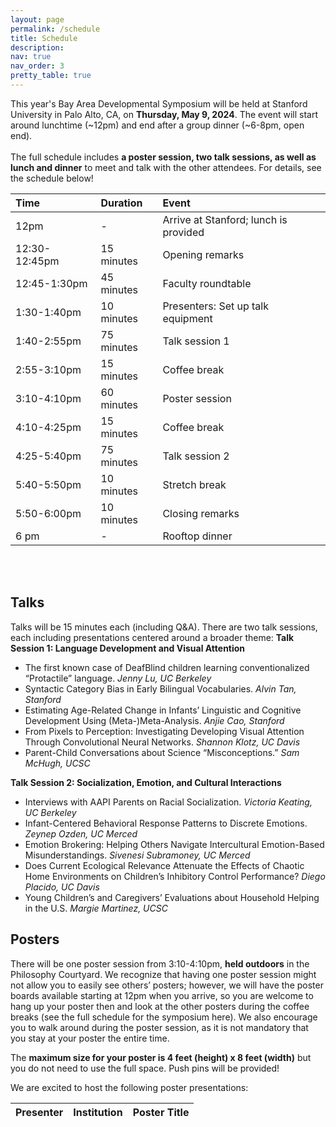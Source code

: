 ```yaml
---
layout: page
permalink: /schedule
title: Schedule
description: 
nav: true
nav_order: 3
pretty_table: true
---
```


This year's Bay Area Developmental Symposium will be held at Stanford University in Palo Alto, CA, on <b>Thursday, May 9, 2024</b>. The event will start around lunchtime (~12pm) and end after a group dinner (~6-8pm, open end).
<br><br>
The full schedule includes <b>a poster session, two talk sessions, as well as lunch and dinner</b> to meet and talk with the other attendees. For details, see the schedule below!

| Time | Duration | Event |
| :----------- | :----------- | :----------- |
| 12pm             |   -              |Arrive at Stanford; lunch is provided |
| 12:30-12:45pm    |   15 minutes     |Opening remarks|
| 12:45-1:30pm     |   45 minutes     |Faculty roundtable |
| 1:30-1:40pm      |   10 minutes     |Presenters: Set up talk equipment |
| 1:40-2:55pm      |   75 minutes     |Talk session 1|
| 2:55-3:10pm      |   15 minutes     |Coffee break|
| 3:10-4:10pm      |   60 minutes     |Poster session|
| 4:10-4:25pm      |   15 minutes     |Coffee break|
| 4:25-5:40pm      |   75 minutes     |Talk session 2|
| 5:40-5:50pm      |   10 minutes     |Stretch break|
| 5:50-6:00pm      |   10 minutes     |Closing remarks|
| 6 pm             |   -              |Rooftop dinner|

<br><br>

<h2>Talks</h2>
Talks will be 15 minutes each (including Q&A). There are two talk sessions, each including presentations centered around a broader theme:
<b>Talk Session 1: Language Development and Visual Attention</b>
<ul>
    <li>The first known case of DeafBlind children learning conventionalized “Protactile” language. <em>Jenny Lu, UC Berkeley</em></li>
    <li>Syntactic Category Bias in Early Bilingual Vocabularies. <em>Alvin Tan, Stanford</em></li>
    <li>Estimating Age-Related Change in Infants’ Linguistic and Cognitive Development Using (Meta-)Meta-Analysis. <em>Anjie Cao, Stanford</em></li>
    <li>From Pixels to Perception: Investigating Developing Visual Attention Through Convolutional Neural Networks. <em>Shannon Klotz, UC Davis</em></li>
    <li>Parent-Child Conversations about Science “Misconceptions.” <em>Sam McHugh, UCSC</em></li>
</ul>
<b>Talk Session 2: Socialization, Emotion, and Cultural Interactions</b>
<ul>
    <li>Interviews with AAPI Parents on Racial Socialization. <em>Victoria Keating, UC Berkeley</em></li>
    <li>Infant-Centered Behavioral Response Patterns to Discrete Emotions. <em>Zeynep Ozden, UC Merced</em></li>
    <li>Emotion Brokering: Helping Others Navigate Intercultural Emotion-Based Misunderstandings. <em>Sivenesi Subramoney, UC Merced</em></li>
    <li>Does Current Ecological Relevance Attenuate the Effects of Chaotic Home Environments on Children’s Inhibitory Control Performance? <em>Diego Placido, UC Davis</em></li>
    <li>Young Children’s and Caregivers’ Evaluations about Household Helping in the U.S. <em>Margie Martinez, UCSC</em></li>
</ul>

<h2>Posters</h2>
There will be one poster session from 3:10-4:10pm, <b>held outdoors</b> in the Philosophy Courtyard. We recognize that having one poster session might not allow you to easily see others’ posters; however, we will have the poster boards available starting at 12pm when you arrive, so you are welcome to hang up your poster then and look at the other posters during the coffee breaks (see the full schedule for the symposium here). We also encourage you to walk around during the poster session, as it is not mandatory that you stay at your poster the entire time.
 
The <b>maximum size for your poster is 4 feet (height) x 8 feet (width)</b> but you do not need to use the full space. Push pins will be provided!

We are excited to host the following poster presentations:

<table
  data-height="600"
  data-search="true"
  data-toggle="table"
  data-url="{{ '/assets/json/table_data.json' | relative_url }}"
>
  <thead>
    <tr>
      <th data-field="id" data-halign="left" data-align="left" data-sortable="true">Presenter</th>
      <th data-field="school" data-halign="left" data-align="left" data-sortable="true">Institution</th>
      <th data-field="title" data-halign="left" data-align="left" data-sortable="true">Poster Title</th>
    </tr>
  </thead>
</table>